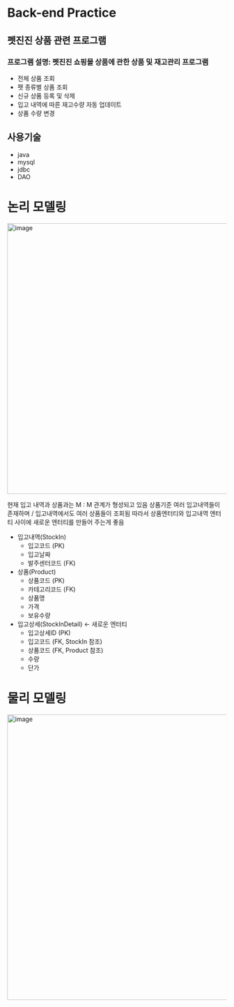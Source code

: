 # Back-end Practice

## 펫진진 상품 관련 프로그램
### 프로그램 설명: 펫진진 쇼핑몰 상품에 관한 상품 및 재고관리 프로그램
 - 전체 상품 조회
 - 펫 종류별 상품 조회
 - 신규 상품 등록 및 삭제
 - 입고 내역에 따른 재고수량 자동 업데이트
 - 상품 수량 변경

## 사용기술
- java
- mysql
- jdbc
- DAO


# 논리 모델링
<img width="604" height="621" alt="image" src="https://github.com/user-attachments/assets/1baa30b1-482a-45e3-93c8-327210a95a66" />

현재 입고 내역과 상품과는 M : M 관계가 형성되고 있음
상품기준 여러 입고내역들이 존재하며 / 입고내역에서도 여러 상품들이 조회됨
따라서 상품엔터티와 입고내역 엔터티 사이에 새로운 엔터티를 만들어 주는게 좋음
- 입고내역(StockIn)
  - 입고코드 (PK)
  - 입고날짜
  - 발주센터코드 (FK)
- 상품(Product)
  - 상품코드 (PK)
  - 카테고리코드 (FK)
  - 상품명
  - 가격
  - 보유수량
- 입고상세(StockInDetail) ← 새로운 엔터티
  - 입고상세ID (PK)
  - 입고코드 (FK, StockIn 참조)
  - 상품코드 (FK, Product 참조)
  - 수량
  - 단가

# 물리 모델링
<img width="890" height="655" alt="image" src="https://github.com/user-attachments/assets/bd8c8c30-779a-4e24-afd4-796dc8d9b040" />


